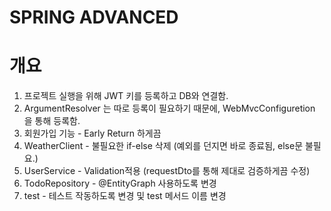 # SPRING ADVANCED

# 개요
1. 프로젝트 실행을 위해 JWT 키를 등록하고 DB와 연결함.
2. ArgumentResolver 는 따로 등록이 필요하기 때문에, WebMvcConfiguretion 을 통해 등록함.
3. 회원가입 기능 - Early Return 하게끔
4. WeatherClient - 불필요한 if-else 삭제 (예외를 던지면 바로 종료됨, else문 불필요.)
5. UserService - Validation적용 (requestDto를 통해 제대로 검증하게끔 수정)
6. TodoRepository - @EntityGraph 사용하도록 변경
7. test - 테스트 작동하도록 변경 및 test 메서드 이름 변경
